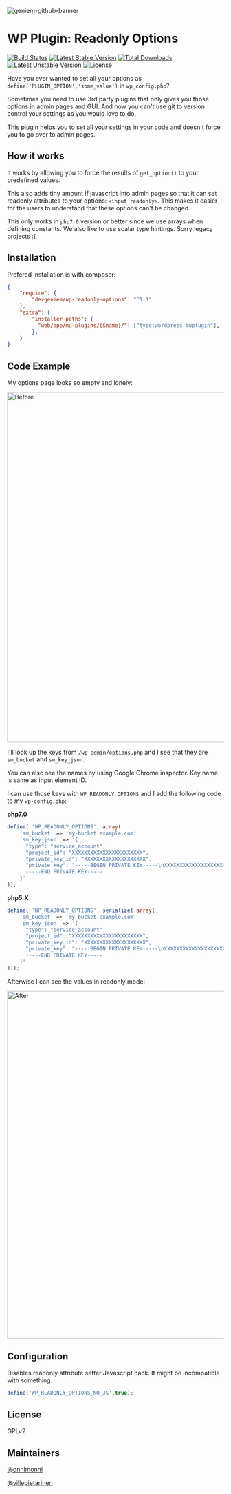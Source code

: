 ![geniem-github-banner](https://cloud.githubusercontent.com/assets/5691777/14319886/9ae46166-fc1b-11e5-9630-d60aa3dc4f9e.png)
# WP Plugin: Readonly Options
[![Build Status](https://travis-ci.org/devgeniem/wp-readonly-options.svg?branch=master)](https://travis-ci.org/devgeniem/wp-readonly-options) [![Latest Stable Version](https://poser.pugx.org/devgeniem/wp-readonly-options/v/stable)](https://packagist.org/packages/devgeniem/wp-readonly-options) [![Total Downloads](https://poser.pugx.org/devgeniem/wp-readonly-options/downloads)](https://packagist.org/packages/devgeniem/wp-readonly-options) [![Latest Unstable Version](https://poser.pugx.org/devgeniem/wp-readonly-options/v/unstable)](https://packagist.org/packages/devgeniem/wp-readonly-options) [![License](https://poser.pugx.org/devgeniem/wp-readonly-options/license)](https://packagist.org/packages/devgeniem/wp-readonly-options)

Have you ever wanted to set all your options as `define('PLUGIN_OPTION','some_value')` in `wp_config.php`?

Sometimes you need to use 3rd party plugins that only gives you those options in admin pages and GUI.
And now you can't use git to version control your settings as you would love to do.

This plugin helps you to set all your settings in your code and doesn't force you to go over to admin pages.

## How it works
It works by allowing you to force the results of `get_option()` to your predefined values.

This also adds tiny amount if javascript into admin pages so that it can set readonly attributes to your options: `<input readonly>`.
This makes it easier for the users to understand that these options can't be changed.

This only works in `php7.0` version or better since we use arrays when defining constants. We also like to use scalar type hintings. Sorry legacy projects :(

## Installation
Prefered installation is with composer:

```json
{
    "require": {
        "devgeniem/wp-readonly-options": "^1.1"
    },
    "extra": {
        "installer-paths": {
          "web/app/mu-plugins/{$name}/": ["type:wordpress-muplugin"],
        },
    }
}
```

## Code Example

My options page looks so empty and lonely:

<img width="812" alt="Before" src="https://cloud.githubusercontent.com/assets/5691777/17637568/14e14110-60ed-11e6-867b-7f921d73fb02.png">

I'll look up the keys from `/wp-admin/options.php` and I see that they are `sm_bucket` and `sm_key_json`.

You can also see the names by using Google Chrome inspector. Key name is same as input element ID.

I can use those keys with `WP_READONLY_OPTIONS` and I add the following code to my `wp-config.php`:

**php7.0**
```php
define( 'WP_READONLY_OPTIONS', array(
    'sm_bucket' => 'my-bucket.example.com'
    'sm_key_json' => '{
      "type": "service_account",
      "project_id": "XXXXXXXXXXXXXXXXXXXXXXX",
      "private_key_id": "XXXXXXXXXXXXXXXXXXXX",
      "private_key": "-----BEGIN PRIVATE KEY-----\nXXXXXXXXXXXXXXXXXXXXXXXXXXXXXXXXXXXXXXXXXXXXXXXXXXXXXXXXXXXXXXXXXXXXXXXXXXXXXXXXXXXXXXXXXXXXXXXXXXXXXXXXXXXXXXXXXXXXXXXXXXXXXXXXXXXXXXXXXXXXXXXXXXXXXXXXXXXXXXXXXXXXXXXXXXXXXXXXXXXXXXXXXXXXXXXXXXXXXXXXXXXXXXXXXXXXXXXXXXXXXXXXXXXXXXXXXXXXXXXXXXXX
      -----END PRIVATE KEY-----
    }'
));
```

**php5.X**
```php
define( 'WP_READONLY_OPTIONS', serialize( array(
    'sm_bucket' => 'my-bucket.example.com'
    'sm_key_json' => '{
      "type": "service_account",
      "project_id": "XXXXXXXXXXXXXXXXXXXXXXX",
      "private_key_id": "XXXXXXXXXXXXXXXXXXXX",
      "private_key": "-----BEGIN PRIVATE KEY-----\nXXXXXXXXXXXXXXXXXXXXXXXXXXXXXXXXXXXXXXXXXXXXXXXXXXXXXXXXXXXXXXXXXXXXXXXXXXXXXXXXXXXXXXXXXXXXXXXXXXXXXXXXXXXXXXXXXXXXXXXXXXXXXXXXXXXXXXXXXXXXXXXXXXXXXXXXXXXXXXXXXXXXXXXXXXXXXXXXXXXXXXXXXXXXXXXXXXXXXXXXXXXXXXXXXXXXXXXXXXXXXXXXXXXXXXXXXXXXXXXXXXXX
      -----END PRIVATE KEY-----
    }'
)));
```


Afterwise I can see the values in readonly mode:

<img width="806" alt="After" src="https://cloud.githubusercontent.com/assets/5691777/17637575/1c282f42-60ed-11e6-8622-7cff2466578b.png">

## Configuration
Disables readonly attribute setter Javascript hack. It might be incompatible with something.
```php
define('WP_READONLY_OPTIONS_NO_JS',true);
```

## License
GPLv2

## Maintainers
[@onnimonni](https://github.com/onnimonni)

[@villepietarinen](https://github.com/villepietarinen)
